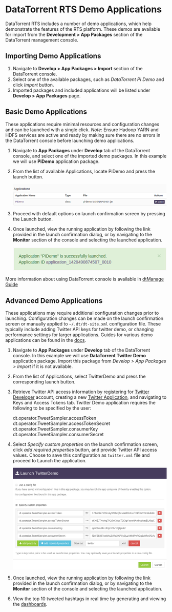 DataTorrent RTS Demo Applications
=================================

DataTorrent RTS includes a number of demo applications, which help demonstrate the features of the RTS platform.  These demos are available for import from the **Development > App Packages** section of the DataTorrent management console.

Importing Demo Applications
--------------------------------------------------------------------------------

1.  Navigate to **Develop > App Packages > Import** section of the DataTorrent console.
2.  Select one of the available packages, such as *DataTorrent Pi Demo* and click *Import* button.
3.  Imported packages and included applications will be listed under **Develop > App Packages** page.


Basic Demo Applications
--------------------------------------------------------------------------------

These applications require minimal resources and configuration changes and can be launched with a single click.  *Note*: Ensure Hadoop YARN and HDFS services are active and ready by making sure there are no errors in the DataTorrent console before launching demo applications.

1.  Navigate to **App Packages** under **Develop** tab of the DataTorrent console, and select one of the imported demo packages.  In this example we will use **PiDemo** application package.

2.  From the list of available Applications, locate PiDemo and press the launch button.
    
    ![](images/sandbox/pidemo-list.png)

3.  Proceed with default options on launch confirmation screen by pressing the Launch button.

4.  Once launched, view the running application by following the link provided in the launch confirmation dialog, or by navigating to the **Monitor** section of the console and selecting the launched application.

    ![](images/sandbox/pidemo-success.png)

More information about using DataTorrent console is available in [dtManage Guide](https://www.datatorrent.com/docs/guides/ConsoleGuide.html)



Advanced Demo Applications
--------------------------------------------------------------------------------

These applications may require additional configuration changes prior to launching.  Configuration changes can be made on the launch confirmation screen or manually applied to `~/.dt/dt-site.xml` configuration file.  These typically include adding Twitter API keys for twitter demo, or changing performance settings for larger applications.  Guides for various demo applications can be found in the [docs](http://docs.datatorrent.com/).

1.  Navigate to **App Packages** under **Develop** tab of the DataTorrent console.  In this example we will use **DataTorrent Twitter Demo** application package.  Import this package from *Develop > App Packages > Import* if it is not available.

2.  From the list of Applications, select TwitterDemo and press the corresponding launch button.

3.  Retrieve Twitter API access information by registering for [Twitter Developer](https://dev.twitter.com/) account, creating a new [Twitter Application](https://apps.twitter.com/app/new), and navigating to Keys and Access Tokens tab.  Twitter Demo application requires the following to be specified by the user:

    dt.operator.TweetSampler.accessToken
    dt.operator.TweetSampler.accessTokenSecret
    dt.operator.TweetSampler.consumerKey
    dt.operator.TweetSampler.consumerSecret

4.  Select *Specify custom properties* on the launch confirmation screen, click *add required properties* button, and provide Twitter API access values.  Choose to save this configuration as `twitter.xml` file and proceed to Launch the application.

    ![](images/sandbox/twitterdemo-launch.png)

5.  Once launched, view the running application by following the link provided in the launch confirmation dialog, or by navigating to the **Monitor** section of the console and selecting the launched application.

6.  View the top 10 tweeted hashtags in real time by generating and viewing the [dashboards](http://localhost:9090/#/dashboards).
